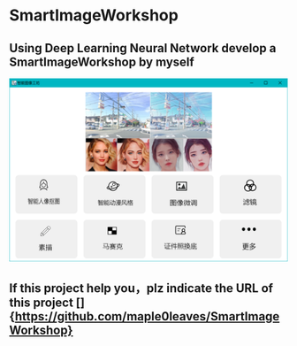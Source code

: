 # SmartImageWorkshop
## Using Deep Learning Neural Network develop a SmartImageWorkshop by myself
![front page](https://github.com/maple0leaves/SmartImageWorkshop/blob/master/software.png)
## If this project help you，plz indicate the URL of this project []{https://github.com/maple0leaves/SmartImageWorkshop}
